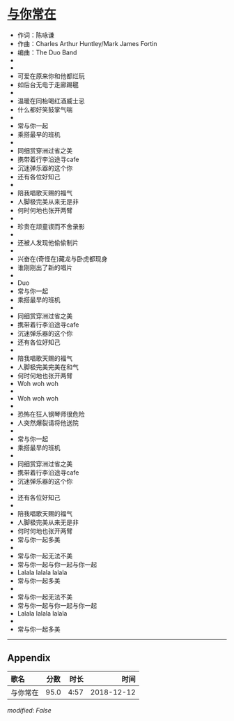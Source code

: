 # [与你常在](https://music.163.com/song?id=567447039)

* 作词：陈咏谦
* 作曲：Charles Arthur Huntley/Mark James Fortin
* 编曲：The Duo Band
*
*
* 可爱在原来你和他都烂玩
* 如后台无电于走廊踢毽
* 
* 温暖在同枱喝红酒威士忌
* 什么都好笑鼓掌气喘
* 
* 常与你一起
* 乘搭最早的班机
* 
* 同细赏穿洲过省之美
* 携带着行李沿途寻cafe
* 沉迷弹乐器的这个你
* 还有各位好知己
* 
* 陪我唱歌天赐的福气
* 人脚极完美从来无是非
* 何时何地也张开两臂
* 
* 珍贵在顽童锲而不舍录影
* 
* 还被人发现他偷偷制片
* 
* 兴奋在(奇怪在)藏龙与卧虎都现身
* 谁刚刚出了新的唱片
* 
* Duo
* 常与你一起
* 乘搭最早的班机
* 
* 同细赏穿洲过省之美
* 携带着行李沿途寻cafe
* 沉迷弹乐器的这个你
* 还有各位好知己
* 
* 陪我唱歌天赐的福气
* 人脚极完美完美在和气
* 何时何地也张开两臂
* Woh woh woh
* 
* Woh woh woh
* 
* 恐怖在狂人钢琴师很危险
* 人突然爆裂请将他送院
* 
* 常与你一起
* 乘搭最早的班机
* 
* 同细赏穿洲过省之美
* 携带着行李沿途寻cafe
* 沉迷弹乐器的这个你
* 
* 还有各位好知己
* 
* 陪我唱歌天赐的福气
* 人脚极完美从来无是非
* 何时何地也张开两臂
* 常与你一起多美
* 
* 常与你一起无法不美
* 常与你一起与你一起与你一起
* Lalala lalala lalala
* 常与你一起多美
* 
* 常与你一起无法不美
* 常与你一起与你一起与你一起
* Lalala lalala lalala
* 
* 常与你一起多美


---

## Appendix

|歌名|分数|时长|时间|
|:---|:---:|---:|---:|
|与你常在|95.0|4:57|2018-12-12

*modified: False*